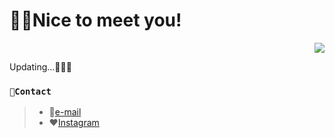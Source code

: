 # 👋🏼Nice to meet you!
<div align=right>
<a href="https://hits.seeyoufarm.com"><img src="https://hits.seeyoufarm.com/api/count/incr/badge.svg?url=https%3A%2F%2Fgithub.com%2FJinwangMok&count_bg=%2379C83D&title_bg=%23555555&icon=&icon_color=%23E7E7E7&title=hits&edge_flat=false"/></a>
</div>

Updating...👨🏻‍💻

<!--
### `🚀I am`
>🇰🇷**JinwangMok**
>- 🏛 in the 8th semester(undergraduated)
>- ⚙️ majoring in Artificial Intelligence
>- 🔎 undergraudate Researcher
>- 🤖 interested in Virtual Assistant, HCI, Multimodal Learning, Efficient ML, Generative Model, 3D Vision, NLP/NLI, HCI. etc.
>- 😎 MBIT: ENTJ
-->
<!--
### `📘Learning`
>- 🗣 C, <C++>, Java, Javascript, SQL, \<Python\>, Rust, LabVIEW
>- 🧱 Node.js, ReactJS, {Flask}, \<Pandas\>, \<Numpy\>, \<Matplotlib\>, \<Scikit-learn\>, \<OpenCV\>, \<Tensorflow\>, \<Pytorch\>, \<Huggingface\>, wandb
>
> {} : not yet
> 
> \<\> : mainly using


### `🚀Projects`
>- 🌱 
-->
### `📱Contact`
>- 📧[e-mail](jinwangmok@gmail.com "wlsdhkd8040@gmail.com")
>- ❤️[Instagram](https://www.instagram.com/jinwang_mok/ "@jinwang_mok")
<!--
>- 🔖[Linkedin](https://www.linkedin.com/in/jinwangMok1997 "@Jinwang Mok")
>- 🖋[Blog](https://www.jinwangmok.com "www.jinwangmok.com")
-->
<!--
[![Anurag's GitHub stats](https://github-readme-stats.vercel.app/api?username=JinwangMok)](https://github.com/JinwangMok/github-readme-stats)
-->

